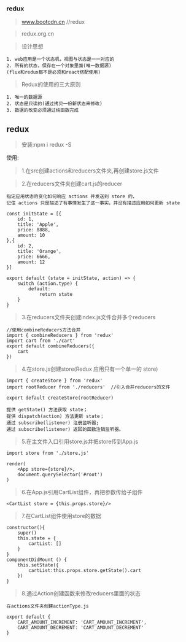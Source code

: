 ### redux

>www.bootcdn.cn  //redux

>redux.org.cn

>设计思想

```
1. web应用是一个状态机，视图与状态是一一对应的
2. 所有的状态，保存在一个对象里面(唯一数据源)
(flux和redux都不是必须和react搭配使用)
```

>Redux的使用的三大原则

```
1. 唯一的数据源
2. 状态是只读的(通过拷贝一份新状态来修改)
3. 数据的改变必须通过纯函数完成
```

## redux

>安装:npm i redux -S

使用:

>1.在src创建actions和reducers文件夹,再创建store.js文件

>2.在reducers文件夹创建cart.js的reducer

```
指定应用状态的变化如何响应 actions 并发送到 store 的，
记住 actions 只是描述了有事情发生了这一事实，并没有描述应用如何更新 state

const initState = [{
    id: 1,
    title: 'Apple',
    price: 8888,
    amount: 10
},{
    id: 2,
    title: 'Orange',
    price: 6666,
    amount: 12
}]

export default (state = initState, action) => {
    switch (action.type) {
        default:
            return state
    }
}
```

>3.在reducers文件夹创建index.js文件合并多个reducers

```
//使用combineReducers方法合并
import { combineReducers } from 'redux'
import cart from './cart'
export default combineReducers({
    cart
})
```

>4.在store.js创建store(Redux 应用只有一个单一的 store)

```
import { createStore } from 'redux'
import rootReducer from './reducers'  //引入合并reducers的文件

export default createStore(rootReducer)

提供 getState() 方法获取 state；
提供 dispatch(action) 方法更新 state；
通过 subscribe(listener) 注册监听器;
通过 subscribe(listener) 返回的函数注销监听器。
```

>5.在主文件入口引用store.js并把store传到App.js

```
import store from './store.js'

render(
    <App store={store}/>,
    document.querySelector('#root')
)
```

>6.在App.js引用CartList组件，再把参数传给子组件

```
<CartList store = {this.props.store}/>
```

>7.在CartList组件使用store的数据

```
constructor(){
    super()
    this.state = {
        cartList: []
    }
}
componentDidMount () {
    this.setState({
        cartList:this.props.store.getState().cart
    })
}
```

>8.通过Action创建函数来修改reducers里面的状态

```
在actions文件夹创建actionType.js

export default {
    CART_AMOUNT_INCREMENT: 'CART_AMOUNT_INCREMENT',
    CART_AMOUNT_DECREMENT: 'CART_AMOUNT_DECREMENT'
}
```